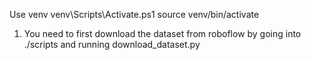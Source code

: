 Use venv
venv\Scripts\Activate.ps1
source venv/bin/activate

1. You need to first download the dataset from roboflow by going into ./scripts and running download_dataset.py